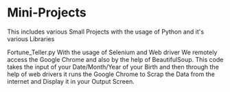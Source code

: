# Mini-Projects
This includes various Small Projects with the usage of Python and it's various Libraries

Fortune_Teller.py 
With the usage of Selenium and Web driver We remotely access the Google Chrome and also by the help of BeautifulSoup.
This code takes the input of your Date/Month/Year of your Birth and then through the help of web drivers it runs the Google Chrome to Scrap the Data from the internet and Display it in your Output Screen.
